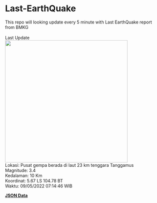 # Last-EarthQuake
This repo will looking update every 5 minute with Last EarthQuake report from BMKG
<br>
<br>
Last Update
<br>
<img src="https://ews.bmkg.go.id/TEWS/data/20220509071446.mmi.jpg" width="400"/>
<br>
Lokasi: Pusat gempa berada di laut 23 km tenggara Tanggamus <br>
Magnitude: 3.4 <br>
Kedalaman: 10 Km <br>
Koordinat: 5.67 LS 104.78 BT <br>
Waktu: 09/05/2022 07:14:46 WIB <br>

<a href="./data/data.json">**JSON Data**</a>
